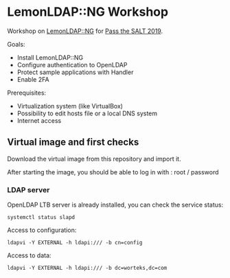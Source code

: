 # LemonLDAP::NG Workshop

Workshop on [LemonLDAP::NG](https://lemonldap-ng.org/) for [Pass the SALT 2019](https://2019.pass-the-salt.org/).

Goals:
* Install LemonLDAP::NG
* Configure authentication to OpenLDAP
* Protect sample applications with Handler
* Enable 2FA

Prerequisites:
* Virtualization system (like VirtualBox)
* Possibility to edit hosts file or a local DNS system
* Internet access

## Virtual image and first checks

Download the virtual image from this repository and import it.

After starting the image, you should be able to log in with : root / password

### LDAP server

OpenLDAP LTB server is already installed, you can check the service status:
```
systemctl status slapd
```

Access to configuration:
```
ldapvi -Y EXTERNAL -h ldapi:/// -b cn=config
```

Access to data:
```
ldapvi -Y EXTERNAL -h ldapi:/// -b dc=worteks,dc=com
```
